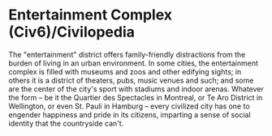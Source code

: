 # Entertainment Complex (Civ6)/Civilopedia

The "entertainment" district offers family-friendly distractions from the burden of living in an urban environment. In some cities, the entertainment complex is filled with museums and zoos and other edifying sights; in others it is a district of theaters, pubs, music venues and such; and some are the center of the city's sport with stadiums and indoor arenas. Whatever the form – be it the Quartier des Spectacles in Montreal, or Te Aro District in Wellington, or even St. Pauli in Hamburg – every civilized city has one to engender happiness and pride in its citizens, imparting a sense of social identity that the countryside can't.
